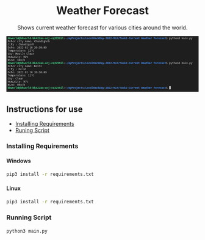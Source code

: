 <div align="center">

# Weather Forecast
Shows current weather forecast for various cities around the world.

![Prview](./assets/output.png)

</div>

## Instructions for use

- [Installing Requirements](#installing-requirements)
- [Runing Script](#runing-script)

### Installing Requirements

#### Windows

```bash
pip3 install -r requirements.txt
```
#### Linux

```bash
pip3 install -r requirements.txt
```

### Running Script

```bash
python3 main.py
```